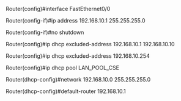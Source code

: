 Router(config)#interface FastEthernet0/0 

Router(config-if)#ip address 192.168.10.1 255.255.255.0 

Router(config-if)#no shutdown 

Router(config)#ip dhcp excluded-address 192.168.10.1 192.168.10.10 

Router(config)#ip dhcp excluded-address 192.168.10.254 

Router(config)#ip dhcp pool LAN_POOL_CSE

Router(dhcp-config)#network 192.168.10.0 255.255.255.0

Router(dhcp-config)#default-router 192.168.10.1 
